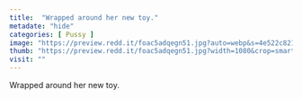 ```yaml
---
title:  "Wrapped around her new toy."
metadate: "hide"
categories: [ Pussy ]
image: "https://preview.redd.it/foac5adqegn51.jpg?auto=webp&s=4e522c82128d3e65de3a66ac64ad04952f0e4839"
thumb: "https://preview.redd.it/foac5adqegn51.jpg?width=1080&crop=smart&auto=webp&s=ef8c90bff137b58a15a69d8396f726fbc2dad684"
visit: ""
---
```

Wrapped around her new toy.
